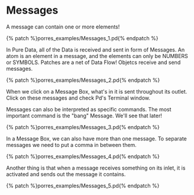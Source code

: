 # Messages

A message can contain one or more elements!

{% patch %}porres_examples/Messages_1.pd{% endpatch %}

In Pure Data, all of the Data is received and sent in form of Messages. An atom is an element in a message, and the elements can only be NUMBERS or SYMBOLS. Patches are a net of Data Flow! Objetcs receive and send messages.

{% patch %}porres_examples/Messages_2.pd{% endpatch %}

When we click on a Message Box, what's in it is sent throughout its outlet. Click on these messages and check Pd's Terminal window.

Messages can also be interpreted as specific commands. The most important command is the "bang" Message. We'll see that later!

{% patch %}porres_examples/Messages_3.pd{% endpatch %}

In a Message Box, we can also have more than one message. To separate messages we need to put a comma in between them.

{% patch %}porres_examples/Messages_4.pd{% endpatch %}

Another thing is that when a message receives something on its inlet, it is activated and sends out the message it contains.

{% patch %}porres_examples/Messages_5.pd{% endpatch %}

